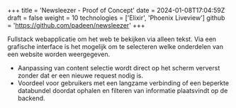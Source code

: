 +++
title = 'Newsleezer - Proof of Concept'
date = 2024-01-08T17:04:59Z
draft = false
weight = 10
technologies = ['Elixir', 'Phoenix Liveview']
github = 'https://github.com/padeen/newsleezer'
+++

Fullstack webapplicatie om het web te bekijken via alleen tekst. Via een grafische interface is het mogelijk
om te selecteren welke onderdelen van een website worden weergegeven.

- Aanpassing van content selectie wordt direct op het scherm ververst zonder dat er een nieuwe request 
nodig is.
- Voordeel voor gebruikers met een langzame verbinding of een beperkte databundel doordat ophalen 
en filteren van informatie plaatsvindt op de backend.
